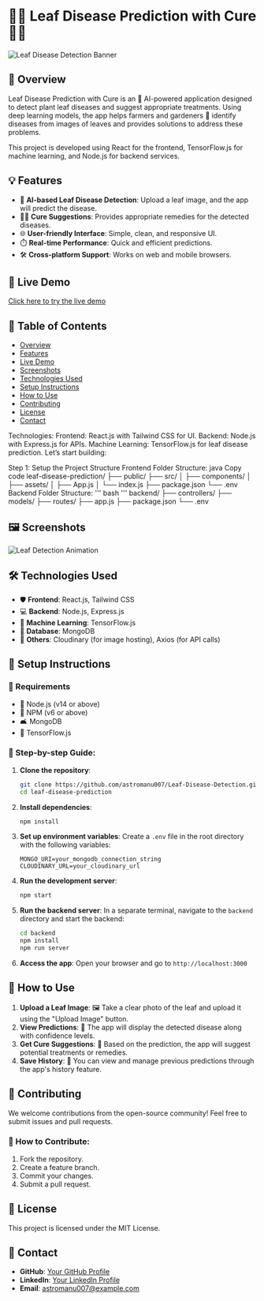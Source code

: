 # 🌱🌿 Leaf Disease Prediction with Cure 🌿🌱

![Leaf Disease Detection Banner](link_to_your_banner_image_or_gif)

## 🚀 Overview

Leaf Disease Prediction with Cure is an 🤖 AI-powered application designed to detect plant leaf diseases and suggest appropriate treatments. Using deep learning models, the app helps farmers and gardeners 🌾 identify diseases from images of leaves and provides solutions to address these problems.

This project is developed using React for the frontend, TensorFlow.js for machine learning, and Node.js for backend services.

## 💡 Features
- 🔮 **AI-based Leaf Disease Detection**: Upload a leaf image, and the app will predict the disease.
- 👩‍🌾 **Cure Suggestions**: Provides appropriate remedies for the detected diseases.
- 🌐 **User-friendly Interface**: Simple, clean, and responsive UI.
- ⏱️ **Real-time Performance**: Quick and efficient predictions.
- 🛠️ **Cross-platform Support**: Works on web and mobile browsers.

## 🚀 Live Demo

[Click here to try the live demo](link_to_live_demo)

## 📝 Table of Contents

- [Overview](#-overview)
- [Features](#-features)
- [Live Demo](#-live-demo)
- [Screenshots](#-screenshots)
- [Technologies Used](#-technologies-used)
- [Setup Instructions](#-setup-instructions)
- [How to Use](#-how-to-use)
- [Contributing](#-contributing)
- [License](#-license)
- [Contact](#-contact)



Technologies:
Frontend: React.js with Tailwind CSS for UI.
Backend: Node.js with Express.js for APIs.
Machine Learning: TensorFlow.js for leaf disease prediction.
Let’s start building:

Step 1: Setup the Project Structure
Frontend Folder Structure:
java
Copy code
leaf-disease-prediction/
  ├── public/
  ├── src/
  │    ├── components/
  │    ├── assets/
  │    ├── App.js
  │    └── index.js
  ├── package.json
  └── .env
Backend Folder Structure:
''' bash '''
backend/
  ├── controllers/
  ├── models/
  ├── routes/
  ├── app.js
  ├── package.json
  └── .env
  
## 🖼️ Screenshots
![Leaf Detection Animation](link_to_screenshot_or_animation_gif)

## 🛠️ Technologies Used

- 🛡️ **Frontend**: React.js, Tailwind CSS
- 💻 **Backend**: Node.js, Express.js
- 🔗 **Machine Learning**: TensorFlow.js
- 📄 **Database**: MongoDB
- 🤖 **Others**: Cloudinary (for image hosting), Axios (for API calls)

## 🚪 Setup Instructions

### 🚀 Requirements
- 🧪 Node.js (v14 or above)
- 📅 NPM (v6 or above)
- 🛋️ MongoDB
- 🤖 TensorFlow.js

### 📜 Step-by-step Guide:

1. **Clone the repository**:
    ```bash
    git clone https://github.com/astromanu007/Leaf-Disease-Detection.git
    cd leaf-disease-prediction
    ```

2. **Install dependencies**:
    ```bash
    npm install
    ```

3. **Set up environment variables**:
    Create a `.env` file in the root directory with the following variables:
    ```
    MONGO_URI=your_mongodb_connection_string
    CLOUDINARY_URL=your_cloudinary_url
    ```

4. **Run the development server**:
    ```bash
    npm start
    ```

5. **Run the backend server**:
    In a separate terminal, navigate to the `backend` directory and start the backend:
    ```bash
    cd backend
    npm install
    npm run server
    ```

6. **Access the app**: Open your browser and go to `http://localhost:3000`

## 🎯 How to Use

1. **Upload a Leaf Image**: 🖼️ Take a clear photo of the leaf and upload it using the "Upload Image" button.
2. **View Predictions**: 🤖 The app will display the detected disease along with confidence levels.
3. **Get Cure Suggestions**: 🧪 Based on the prediction, the app will suggest potential treatments or remedies.
4. **Save History**: 📂 You can view and manage previous predictions through the app's history feature.

## 🤝 Contributing

We welcome contributions from the open-source community! Feel free to submit issues and pull requests.

### 📑 How to Contribute:
1. Fork the repository.
2. Create a feature branch.
3. Commit your changes.
4. Submit a pull request.

## 📜 License

This project is licensed under the MIT License.

## 📧 Contact

- **GitHub**: [Your GitHub Profile](https://github.com/astromanu007)
- **LinkedIn**: [Your LinkedIn Profile](https://www.linkedin.com/in/manish-dhatrak-b759171aa/)
- **Email**: astromanu007@example.com

